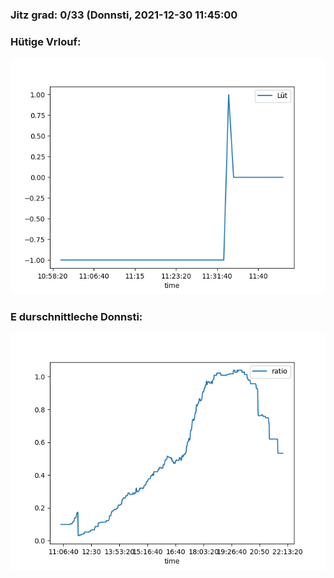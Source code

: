 ### Jitz grad: 0/33 (Donnsti, 2021-12-30 11:45:00

### Hütige Vrlouf:
![Graph](Today.png)

### E durschnittleche Donnsti:
![Graph](Donnsti.png)